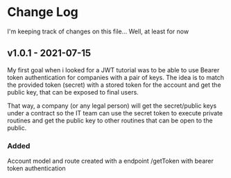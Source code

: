 # Change Log
I'm keeping track of changes on this file... Well, at least for now

## v1.0.1 - 2021-07-15
My first goal when i looked for a JWT tutorial was to be able to use Bearer token authentication for companies with a pair of keys. The idea is to match the provided token (secret) with a stored token for the account and get the public key, that can be exposed to final users.

That way, a company (or any legal person) will get the secret/public keys under a contract so the IT team can use the secret token to execute private routines and get the public key to other routines that can be open to the public.

### Added
Account model and route created with a endpoint /getToken with bearer token authentication